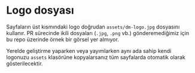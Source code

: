 # Logo dosyası

Sayfaların üst kısmındaki logo doğrudan `assets/dm-logo.jpg` dosyasını kullanır. PR sürecinde ikili dosyaları (`.jpg`, `.png` vb.) gönderemediğimiz için bu repo üzerinde örnek bir görsel yer almıyor.

Yerelde geliştirme yaparken veya yayımlarken aynı ada sahip kendi logonuzu `assets` klasörüne kopyalarsanız tüm sayfalarda otomatik olarak gösterilecektir.
